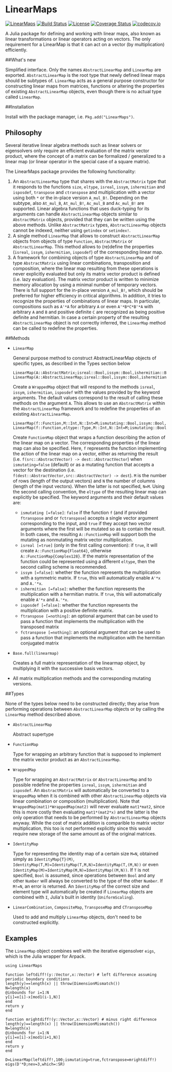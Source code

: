 # LinearMaps

[![LinearMaps](http://pkg.julialang.org/badges/LinearMaps_0.5.svg)](http://pkg.julialang.org/?pkg=LinearMaps) [![Build Status](https://travis-ci.org/Jutho/LinearMaps.jl.svg?branch=master)](https://travis-ci.org/Jutho/LinearMaps.jl) [![License](http://img.shields.io/badge/license-MIT-brightgreen.svg?style=flat)](LICENSE.md) [![Coverage Status](https://coveralls.io/repos/github/Jutho/LinearMaps.jl/badge.svg?branch=master)](https://coveralls.io/github/Jutho/LinearMaps.jl?branch=master) [![codecov.io](http://codecov.io/github/Jutho/LinearMaps.jl/coverage.svg?branch=master)](http://codecov.io/github/Jutho/LinearMaps.jl?branch=master)

A Julia package for defining and working with linear maps, also known as linear transformations or linear operators acting on vectors. The only requirement for a LinearMap is that it can act on a vector (by multiplication) efficiently.

##What's new

Simplified interface. Only the names `AbstractLinearMap` and `LinearMap` are exported. `AbstractLinearMap` is the root type that newly defined linear maps should be subtypes of. `LinearMap` acts as a general purpose constructor for constructing linear maps from matrices, functions or altering the properties of existing `AbstractLinearMap` objects, even though there is no actual type called `LinearMap`.

##Installation

Install with the package manager, i.e. `Pkg.add("LinearMaps")`.

## Philosophy

Several iterative linear algebra methods such as linear solvers or eigensolvers only require an efficient evaluation of the matrix vector product, where the concept of a matrix can be formalized / generalized to a linear map (or linear operator in the special case of a square matrix).

The LinearMaps package provides the following functionality:

1.  An `AbstractLinearMap` type that shares with the `AbstractMatrix` type that it responds to the functions `size`, `eltype`, `isreal`, `issym`, `ishermitian` and `isposdef`, `transpose` and `ctranspose` and multiplication with a vector using both `*` or the in-place version `A_mul_B!`. Depending on the subtype, also `At_mul_B`, `At_mul_B!`, `Ac_mul_B` and `Ac_mul_B!` are supported. Linear algebra functions that uses duck-typing for its arguments can handle `AbstractLinearMap` objects similar to `AbstractMatrix` objects, provided that they can be written using the above methods. Unlike `AbstractMatrix` types, `AbstractLinearMap` objects cannot be indexed, neither using `getindex` or `setindex!`.
2.  A single method `LinearMap` that allows to construct `AbstractLinearMap` objects from objects of type `Function`, `AbstractMatrix` or `AbstractLinearMap`. This method allows to (re)define the properties (`isreal`, `issym`, `ishermitian`, `isposdef`) of the corresponding linear map.
3.  A framework for combining objects of type `AbstractLinearMap` and of type `AbstractMatrix` using linear combinations, transposition and composition, where the  linear map resulting from these operations is never explicitly evaluated but only its matrix vector product is defined (i.e. lazy evaluation). The matrix vector product is written to minimize memory allocation by using a minimal number of temporary vectors. There is full support for the in-place version `A_mul_B!`, which should be preferred for higher efficiency in critical algorithms. In
 addition, it tries to recognize the properties of combinations of linear maps. In particular, compositions such as `A'*A` for arbitrary `A` or even `A'*B*C*B'*A` with arbitrary `A` and `B` and positive definite `C` are recognized as being positive definite and hermitian. In case a certain property of the resulting `AbstractLinearMap` object is not correctly inferred, the `LinearMap` method can be called to redefine the properties.

##Methods

*   `LinearMap`

    General purpose method to construct AbstractLinearMap objects of specific types, as described in the Types section below

    ```
    LinearMap(A::AbstractMatrix;isreal::Bool,issym::Bool,ishermitian::Bool,isposdef::Bool)
    LinearMap(A::AbstractLinearMap;isreal::Bool,issym::Bool,ishermitian::Bool,isposdef::Bool)
    ```

    Create a `WrappedMap` object that will respond to the methods `isreal`, `issym`, `ishermitian`, `isposdef` with the values provided by the keyword arguments. The default values correspond to the result of calling these methods on the argument `A`. This allows to use an `AbstractMatrix` within the `AbstractLinearMap` framework and to redefine the properties of an existing `AbstractLinearMap`.

    ```
    LinearMap(f::Function,M::Int,N::Int=M;ismutating::Bool,issym::Bool,ishermitian::Bool,isposdef::Bool,ftranspose,fctranspose)
    LinearMap(f::Function,eltype::Type,M::Int,N::Int=M;ismutating::Bool,issym::Bool,ishermitian::Bool,isposdef::Bool,ftranspose,fctranspose)
    ```

    Create `FunctionMap` object that wraps a function describing the action of the linear map on a vector. The corresponding properties of the linear map can also be specified. Here, `f` represents the function implementing the action of the linear map on a vector, either as returning the result (i.e. `f(src::AbstractVector) -> dest::AbstractVector`) when `ismutating=false` (default) or as a mutating function that accepts a vector for the destination (i.e. `f(dest::AbstractVector,src::AbstractVector) -> dest`). `M` is the number of rows (length of the output vectors) and `N` the number of columns (length of the input vectors). When the latter is not specified, `N=M`. Using the second calling convention, the `eltype` of the resulting linear map can explicitly be specified. The keyword arguments and their default values are:

    *   `ismutating [=false]`: `false` if the function `f` (and if provided `ftranspose` and or `fctranspose`) accepts a single vector argument corresponding to the input, and `true` if they accept two vector arguments where the first will be mutated so as to contain the result. In both cases, the resulting `A::FunctionMap` will support both the mutating as nonmutating matrix vector multiplication.
    *   `isreal [=true]` (only in the first calling convention): if `true`, it will create `A::FunctionMap{Float64}`, otherwise `A::FunctionMap{Complex128}`. If the matrix representation of the function could be represented using a different `eltype`, then the second calling scheme is recommended.
    *   `issym [=false]`: whether the function represents the multiplication with a symmetric matrix. If `true`, this will automatically enable `A'*x` and `A.'*x`.
    *   `ishermitian [=false]`: whether the function represents the multiplication with a hermitian matrix. If `true`, this will automatically enable `A'*x` and `A.'*x`.
    *   `isposdef [=false]`: whether the function represents the multiplication with a positive definite matrix.
    *   `ftranspose [=nothing]`: an optional argument that can be used to pass a function that implements the multiplication with the transposed matrix
    *   `fctranspose [=nothing]`: an optional argument that can be used to pass a function that implements the multiplication with the hermitian conjugated matrix

*   `Base.full(linearmap)`

    Creates a full matrix representation of the linearmap object, by multiplying it with the successive basis vectors.

*   All matrix multiplication methods and the corresponding mutating versions.

##Types

None of the types below need to be constructed directly; they arise from performing operations between `AbstractLinearMap` objects or by calling the `LinearMap` method described above.

*   `AbstractLinearMap`

    Abstract supertype

*   `FunctionMap`

    Type for wrapping an arbitrary function that is supposed to implement the matrix vector product as an `AbstractLinearMap`.

*   `WrappedMap`

    Type for wrapping an `AbstractMatrix` or `AbstractLinearMap` and to possible redefine the properties `isreal`, `issym`, `ishermitian` and `isposdef`. An `AbstractMatrix` will automatically be converted to a `WrappedMap` when it is combined with other `AbstractLinearMap` objects via linear combination or composition (multiplication). Note that `WrappedMap(mat1)*WrappedMap(mat2)` will never evaluate `mat1*mat2`, since this is more costly then evaluating `mat1*(mat2*x)` and the latter is the only operation that needs to be performed by `AbstractLinearMap` objects anyway. While the cost of matrix addition is comparible to matrix vector multiplication, this too is not performed explicitly since this would require new storage of the same amount as of the original matrices.

*   `IdentityMap`

    Type for representing the identity map of a certain size `M=N`, obtained simply as `IdentityMap{T}(M)`, `IdentityMap(T,M)=IdentityMap(T,M,N)=IdentityMap(T,(M,N))` or even `IdentityMap(M)=IdentityMap(M,N)=IdentityMap((M,N))`. If `T` is not specified, `Bool` is assumed, since operations between `Bool` and any other `Number` will always be converted to the type of the other `Number`. If `M!=N`, an error is returned. An `IdentityMap` of the correct size and element type will automatically be created if `LinearMap` objects are combined with `I`, Julia's built in identity (`UniformScaling`).

*   `LinearCombination`, `CompositeMap`, `TransposeMap` and `CTransposeMap`

    Used to add and multiply `LinearMap` objects, don't need to be constructed explicitly.

## Examples

The `LinearMap` object combines well with the iterative eigensolver `eigs`, which is the Julia wrapper for Arpack.

```
using LinearMaps

function leftdiff!(y::Vector,x::Vector) # left difference assuming periodic boundary conditions
length(y)==length(x) || throw(DimensionMismatch())
N=length(x)
@inbounds for i=1:N
y[i]=x[i]-x[mod1(i-1,N)]
end
return y
end

function mrightdiff!(y::Vector,x::Vector) # minus right difference
length(y)==length(x) || throw(DimensionMismatch())
N=length(x)
@inbounds for i=1:N
y[i]=x[i]-x[mod1(i+1,N)]
end
return y
end

D=LinearMap(leftdiff!,100;ismutating=true,fctranspose=mrightdiff!)
eigs(D'*D;nev=3,which=:SR)
```
